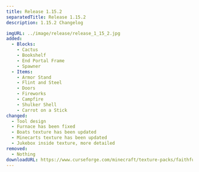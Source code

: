 ```yaml
---
title: Release 1.15.2
separatedTitle: Release 1.15.2
description: 1.15.2 Changelog

imgURL: ../image/release/release_1_15_2.jpg
added:
  - Blocks:
    - Cactus
    - Bookshelf
    - End Portal Frame
    - Spawner
  - Items:
    - Armor Stand
    - Flint and Steel
    - Doors
    - Fireworks
    - Campfire
    - Shulker Shell
    - Carrot on a Stick
changed:
  - Tool design
  - Furnace has been fixed
  - Boats texture has been updated
  - Minecarts texture has been updated
  - Jukebox inside texture, more detailed
removed:
  - Nothing
downloadURL: https://www.curseforge.com/minecraft/texture-packs/faithful-3d/files/2877605
---
```

